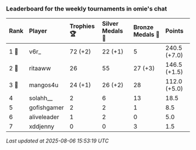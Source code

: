 ### Leaderboard for the weekly tournaments in omie's chat

| Rank  | Player      | Trophies 🏆 | Silver Medals 🥈 | Bronze Medals 🥉 | Points       |
|:------|:------------|:------------|:-----------------|:-----------------|:-------------|
| 1 🥇  | v6r_        | 72 (+2)     | 22 (+1)          | 5                | 240.5 (+7.0) |
| 2 🥈  | ritaaww     | 26          | 55               | 27 (+3)          | 146.5 (+1.5) |
| 3 🥉  | mangos4u    | 24 (+1)     | 26 (+2)          | 28               | 112.0 (+5.0) |
| 4     | solahh__    | 2           | 6                | 13               | 18.5         |
| 5     | gofishgamer | 2           | 2                | 1                | 8.5          |
| 6     | aliveleader | 1           | 2                | 0                | 5.0          |
| 7     | xddjenny    | 0           | 0                | 3                | 1.5          |

_Last updated at 2025-08-06 15:53:19 UTC_
